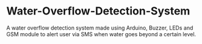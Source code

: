 # Water-Overflow-Detection-System
A water overflow detection system made using Arduino, Buzzer, LEDs  and GSM module to alert user via SMS when water goes beyond a certain level.
